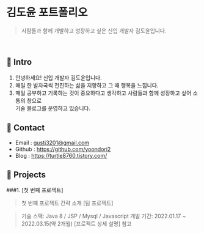 # 김도윤 포트폴리오 
>사람들과 함께 개발하고 성장하고 싶은 신입 개발자 김도윤입니다.

</br>

## 📌 Intro
1. 안녕하세요! 신입 개발자 김도윤입니다. 
2. 매일 한 발자국씩 전진하는 삶을 지향하고 그 때 행복을 느낍니다.
3. 매일 공부하고 기록하는 것이 중요하다고 생각하고 사람들과 함께 성장하고 싶어 소통의 창으로  
   기술 블로그를 운영하고 있습니다. 


## 📌 Contact
- Email    : gustj3201@gmail.com
- Github   : https://github.com/yoondori2
- Blog     : https://turtle8760.tistory.com/


## 📌 Projects
###1. [첫 번째 프로젝트]
>첫 번째 프로젝트 간략 소개 [팀 프로젝트]

>기술 스택: 
>Java 8 / JSP / Mysql / Javascript
>개발 기간: 2022.01.17 ~ 2022.03.15(약 2개월)
>[프로젝트 상세 설명] 참고
